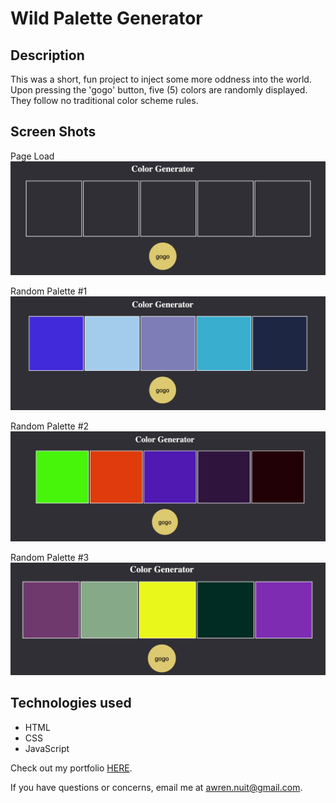 # Wild Palette Generator

## Description
This was a short, fun project to inject some more oddness into the world.  Upon pressing the 'gogo' button, five (5) colors are randomly displayed.  They follow no traditional color scheme rules.

## Screen Shots
Page Load <br/>
<img src=images/blank.png width="600" alt="page load"/>

Random Palette #1 <br/>
<img src=images/blue.png width="600" alt="palette 1"/>

Random Palette #2 <br/>
<img src=images/light-dark.png width="600" alt="palette 2"/>

Random Palette #3 <br/>
<img src=images/purple-green.png width="600" alt="palette 3"/>
## Technologies used
- HTML
- CSS
- JavaScript

Check out my portfolio [HERE](http://awrennuit.com/).

If you have questions or concerns, email me at awren.nuit@gmail.com.